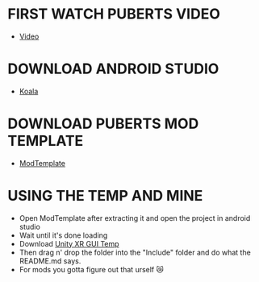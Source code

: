 # FIRST WATCH PUBERTS VIDEO
- [Video](https://www.youtube.com/watch?v=1BTfqH307Nw&feature=youtu.be)
# DOWNLOAD ANDROID STUDIO
- [Koala](https://redirector.gvt1.com/edgedl/android/studio/install/2024.1.2.12/android-studio-2024.1.2.12-windows.exe)
# DOWNLOAD PUBERTS MOD TEMPLATE
- [ModTemplate](https://cdn.discordapp.com/attachments/1392915047730118716/1392916761275273236/ModTemplate.7z?ex=68ac99d3&is=68ab4853&hm=344501a626971ea7f139b68033f828127a2af9d90c0d3c76dbf1ad0ee428b89c&)
# USING THE TEMP AND MINE
- Open ModTemplate after extracting it and open the project in android studio
- Wait until it's done loading
- Download [Unity XR GUI Temp](https://github.com/lmkoo/BNM-UnityXRGUITemplate)
- Then drag n' drop the folder into the "Include" folder and do what the README.md says.
- For mods you gotta figure out that urself 😿

